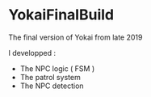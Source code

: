 # YokaiFinalBuild
The final version of Yokai from late 2019

I developped :
- The NPC logic ( FSM )
- The patrol system
- The NPC detection
